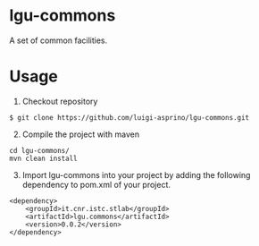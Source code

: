 # lgu-commons
A set of common facilities.

# Usage 
1. Checkout repository
```
$ git clone https://github.com/luigi-asprino/lgu-commons.git
```
2. Compile the project with maven
```
cd lgu-commons/
mvn clean install
```
3. Import lgu-commons into your project by adding the following dependency to pom.xml of your project.
```
<dependency>
	<groupId>it.cnr.istc.stlab</groupId>
	<artifactId>lgu.commons</artifactId>
	<version>0.0.2</version>
</dependency>
```
